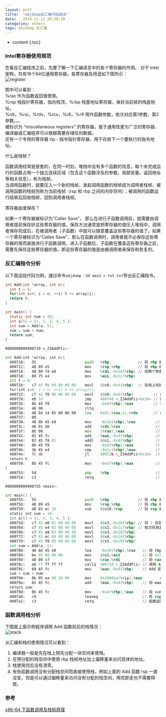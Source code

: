 ```yaml
---
layout: post
title:  "objdump反汇编代码阅读"
date:   2019-12-12 10:20:10
categories: others
tags: objdump 反汇编
---
```


* content
{:toc}

### Intel寄存器使用规范

在看反汇编程序之前，先要了解一下汇编语言中的各个寄存器的作用。
对于 Intel 架构，共有16个64位通用寄存器，各寄存器及用途如下图所示：  
![register]({{"/css/pics/register.png"}})  

图中可以看到：  
%rax 作为函数返回值使用。  
%rsp 栈指针寄存器，指向栈顶，%rbp  栈基地址寄存器，保存当前帧的栈底地址。  
%rdi，%rsi，%rdx，%rcx，%r8，%r9 用作函数参数，依次对应第1参数，第2参数。。。  
被标识为 “miscellaneous registers” 的寄存器，属于通用性更为广泛的寄存器，编译器或汇编程序可以根据需要存储任何数据。  
还有一个专用的寄存器 rip - 指令指针寄存器，用于存放下一个要执行的指令地址。

什么是栈帧？  

函数调用经常是嵌套的，在同一时刻，堆栈中会有多个函数的信息，每个未完成运行的函数占用一个独立连续区域（包含这个函数涉及的参数，局部变量，返回地址等相关信息），称为栈帧。  
当调用函数时，就要压入一个新的栈帧，发起调用函数的栈帧成为调用者栈帧，被调用函数的栈帧则称为当前栈帧（rsp 和 rbp 之间的内存空间）；被调用的函数运行结束后回收栈帧，回到调用者栈帧。 

寄存器由谁保存？

如果一个寄存器被标识为”Caller Save”， 那么在进行子函数调用前，就需要由调用者提前保存好这些寄存器的值，保存方法通常是把寄存器的值压入堆栈中，调用者保存完成后，在被调用者（子函数）中就可以随意覆盖这些寄存器的值了。如果一个寄存被标识为“Callee Save”，那么在函数调用时，调用者就不必保存这些寄存器的值而直接进行子函数调用，进入子函数后，子函数在覆盖这些寄存器之前，需要先保存这些寄存器的值，即这些寄存器的值是由被调用者来保存和恢复的。

### 反汇编指令分析

以下面这段代码为例，通过命令`objdump -Sd main > txt.txt`导出反汇编指令。

```c
int Add(int *array, int n){
  int t = 0;
  for(int i=0; i < n; ++i) t += array[i];
  return t;
}

int main() {
  static int num = 10;
  int a[5] = {1, 2, 3, 4, 5 };
  int sum = Add(a, 5);
  sum = sum + num;
  return sum;
}
```

```asm
0000000000400710 <_Z3AddPii>:

int Add(int *array, int n){
  400710:	55                   	push   %rbp             // 将 rbp 的值压入栈中，保存上一个栈帧地址
  400711:	48 89 e5             	mov    %rsp,%rbp        // 将 rbp 赋值为 rsp，设置main函数的栈帧基址
  400714:	48 89 7d e8          	mov    %rdi,-0x18(%rbp) // 将两个参数放到栈上
  400718:	89 75 e4             	mov    %esi,-0x1c(%rbp)
  int t = 0;
  40071b:	c7 45 fc 00 00 00 00 	movl   $0x0,-0x4(%rbp)  // 在栈上初始化变量 t 为 0
  for(int i=0; i < n; ++i) t += array[i];
  400722:	c7 45 f8 00 00 00 00 	movl   $0x0,-0x8(%rbp)         // 在栈上初始化变量 i 为 0
  400729:	eb 1d                	jmp    400748 <_Z3AddPii+0x38> // 跳转到地址 400748 处
  40072b:	8b 45 f8             	mov    -0x8(%rbp),%eax         // 将变量 i 放到 eax 中
  40072e:	48 98                	cltq   
  400730:	48 8d 14 85 00 00 00 	lea    0x0(,%rax,4),%rdx       // rdx = rax * 4，因为 eax 是 rax 的低32位，eax的值是变量 i，所以这里 rdx = i * 4
  400737:	00 
  400738:	48 8b 45 e8          	mov    -0x18(%rbp),%rax         // 将第一个参数数组 array 的地址放到 rax
  40073c:	48 01 d0             	add    %rdx,%rax                // 加上地址偏移 rdx
  40073f:	8b 00                	mov    (%rax),%eax              // 将 rax 中的地址所指向的值放到 eax 中，取数组中的元素
  400741:	01 45 fc             	add    %eax,-0x4(%rbp)          // 将变量 t 加上 eax 中的值并放在 t 上
  400744:	83 45 f8 01          	addl   $0x1,-0x8(%rbp)          // 将变量 i 加 1 
  400748:	8b 45 f8             	mov    -0x8(%rbp),%eax          // 将变量 i 放到 eax 中
  40074b:	3b 45 e4             	cmp    -0x1c(%rbp),%eax         // 比较变量 i 和传递进来的第二个参数 5 
  40074e:	7c db                	jl     40072b <_Z3AddPii+0x1b>  // 如果小于，则跳转到地址 40072b 处
  return t;
  400750:	8b 45 fc             	mov    -0x4(%rbp),%eax          // 将返回值 t 放到 eax
}
  400753:	5d                   	pop    %rbp                     // 从栈中弹出上一个栈帧的值到 rbp
  400754:	c3                   	retq                            // 函数返回，retq指令会从栈中弹出返回地址到指令指针寄存器 rip 中

0000000000400755 <main>:

int main() {
  400755:	55                   	push   %rbp             // 将 rbp 的值压入栈中，保存上一个栈帧地址
  400756:	48 89 e5             	mov    %rsp,%rbp        // 将 rbp 赋值为 rsp，设置main函数的栈帧基址
  400759:	48 83 ec 20          	sub    $0x20,%rsp       // 将 rsp 的值减去 0x20，使 rsp 下移到 rbp - 0x20 的位置，分配栈空间
  static int num = 10;
  int a[5] = {1, 2, 3, 4, 5 };
  40075d:	c7 45 e0 01 00 00 00 	movl   $0x1,-0x20(%rbp) // 将 1 存放到 rbp - 0x20 的位置
  400764:	c7 45 e4 02 00 00 00 	movl   $0x2,-0x1c(%rbp) // 依次存放其他值
  40076b:	c7 45 e8 03 00 00 00 	movl   $0x3,-0x18(%rbp)
  400772:	c7 45 ec 04 00 00 00 	movl   $0x4,-0x14(%rbp)
  400779:	c7 45 f0 05 00 00 00 	movl   $0x5,-0x10(%rbp)
  int sum = Add(a, 5);
  400780:	48 8d 45 e0          	lea    -0x20(%rbp),%rax   // 将 rbp - 0x20 的地址存放到 rax ，也就是数组的首地址
  400784:	be 05 00 00 00       	mov    $0x5,%esi          // 将 0x5 放到 esi
  400789:	48 89 c7             	mov    %rax,%rdi          // 将 rax 中的值放到 rdi，两个传递参数准备就绪
  40078c:	e8 7f ff ff ff       	callq  400710 <_Z3AddPii> // 调用 Add 函数，callq指令会先将返回地址（下一条指令执行的地址：400791）压入到栈中，然后跳转
  400791:	89 45 fc             	mov    %eax,-0x4(%rbp)    // Add 函数返回后从这里继续执行，先将函数返回值放到栈中，相当于给变量 sum 赋值
  sum = sum + num;
  400794:	8b 05 aa 08 20 00    	mov    0x2008aa(%rip),%eax        # 601044 <_ZZ4mainE3num> // 将静态变量 num 的值放到 eax
  40079a:	01 45 fc             	add    %eax,-0x4(%rbp)    // 将 eax 和变量 sum 相加，并存放到 sum 中
  return sum;
  40079d:	8b 45 fc             	mov    -0x4(%rbp),%eax    // 将 sum 作为返回值放到 eax
  4007a0:	c9                   	leaveq                    // 将 rsp 指向 rbp，然后弹出栈上保存的上一个栈帧的地址到 rbp 
  4007a1:	c3                   	retq                      // 函数返回，retq指令会从栈中弹出返回地址到指令指针寄存器 rip 中
```

### 函数调用栈分析

下图是上面示例程序调用 Add 函数前后的栈情况：  
![stack]({{"/css/pics/stack.jpg"}})  

从汇编和栈的使用情况可以看到：
1. 编译器一般是先在栈上预先分配一块空间来使用。
2. 在预分配的栈空间中使用 rbp 栈帧地址加上偏移量来访问具体的地址。
3. 栈使用完后没有清零。
4. 有些函数调用没有分配栈空间而直接使用栈，例如上面的 Add 函数 rsp 一直没变，但是可以通过偏移量来访问没有分配的栈空间，用完即走也不需要释放。

### 参考

[x86-64 下函数调用及栈帧原理](https://zhuanlan.zhihu.com/p/27339191)  


